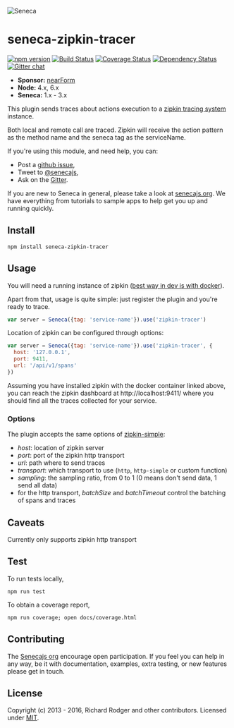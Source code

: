 ![Seneca][Logo]

# seneca-zipkin-tracer
[![npm version][npm-badge]][npm-url]
[![Build Status][travis-badge]][travis-url]
[![Coverage Status][coveralls-badge]][coveralls-url]
[![Dependency Status][david-badge]][david-url]
[![Gitter chat][gitter-badge]][gitter-url]

- __Sponsor:__ [nearForm][Sponsor]
- __Node:__ 4.x, 6.x
- __Seneca:__ 1.x - 3.x


This plugin sends traces about actions execution to a [zipkin tracing system](http://zipkin.io) instance.

Both local and remote call are traced. Zipkin will receive the action pattern as the method name and the seneca tag as the serviceName.


If you're using this module, and need help, you can:

- Post a [github issue][],
- Tweet to [@senecajs][],
- Ask on the [Gitter][gitter-url].

If you are new to Seneca in general, please take a look at [senecajs.org][]. We have
everything from tutorials to sample apps to help get you up and running quickly.


## Install
```
npm install seneca-zipkin-tracer
```

## Usage

You will need a running instance of zipkin ([best way in dev is with docker](https://github.com/openzipkin/docker-zipkin)).

Apart from that, usage is quite simple: just register the plugin and you're ready to trace.

```js
var server = Seneca({tag: 'service-name'}).use('zipkin-tracer')
```

Location of zipkin can be configured through options:

```js
var server = Seneca({tag: 'service-name'}).use('zipkin-tracer', {
  host: '127.0.0.1',
  port: 9411,
  url: '/api/v1/spans'
})
```

Assuming you have installed zipkin with the docker container linked above, you can reach the zipkin dashboard at http://localhost:9411/ where you should find all the traces collected for your service.

### Options

The plugin accepts the same options of [zipkin-simple](https://github.com/paolochiodi/zipkin-simple#traceroptionsopts):

- *host*: location of zipkin server
- *port*: port of the zipkin http transport
- *url*: path where to send traces
- *transport*: which transport to use (`http`, `http-simple` or custom function)
- *sampling*: the sampling ratio, from 0 to 1 (0 means don't send data, 1 send all data)
- for the http transport, *batchSize* and *batchTimeout* control the batching of spans and traces

## Caveats

Currently only supports zipkin http transport

## Test
To run tests locally,

```
npm run test
```

To obtain a coverage report,

```
npm run coverage; open docs/coverage.html
```

## Contributing
The [Senecajs org][] encourage open participation. If you feel you can help in any way,
be it with documentation, examples, extra testing, or new features please get in touch.


## License
Copyright (c) 2013 - 2016, Richard Rodger and other contributors.
Licensed under [MIT][].

[Sponsor]: http://nearform.com
[Logo]: http://senecajs.org/files/assets/seneca-logo.png
[npm-badge]: https://badge.fury.io/js/seneca-zipkin-tracer.svg
[npm-url]: https://badge.fury.io/js/seneca-zipkin-tracer
[travis-badge]: https://api.travis-ci.org/senecajs-labs/seneca-zipkin-tracer.svg
[travis-url]: https://travis-ci.org/senecajs-labs/seneca-zipkin-tracer
[coveralls-badge]:https://coveralls.io/repos/senecajs-labs/seneca-zipkin-tracer/badge.svg?branch=master&service=github
[coveralls-url]: https://coveralls.io/github/senecajs-labs/seneca-zipkin-tracer?branch=master
[david-badge]: https://david-dm.org/senecajs-labs/seneca-zipkin-tracer.svg
[david-url]: https://david-dm.org/senecajs-labs/seneca-zipkin-tracer
[gitter-badge]: https://badges.gitter.im/senecajs/seneca.png
[gitter-url]: https://gitter.im/senecajs/seneca
[MIT]: ./LICENSE
[Senecajs org]: https://github.com/senecajs/
[Seneca.js]: https://www.npmjs.com/package/seneca
[senecajs.org]: http://senecajs.org/
[github issue]: https://github.com/senecajs-labs/seneca-zipkin-tracer/issues
[@senecajs]: http://twitter.com/senecajs
